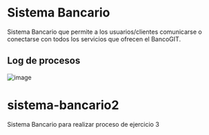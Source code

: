 # Sistema Bancario

Sistema Bancario que permite a los usuarios/clientes comunicarse o conectarse con todos los servicios que ofrecen el BancoGIT.

## Log de procesos


![image](https://github.com/haroldcholesmejia/sistema-bancario/assets/37917448/5862043d-2905-4c21-930e-90e3d67dcdc5)




# sistema-bancario2

Sistema Bancario para realizar proceso de ejercicio 3
